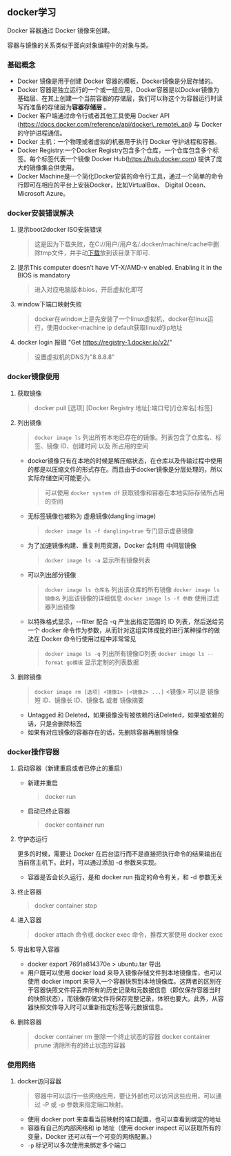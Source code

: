 ## docker学习
Docker 容器通过 Docker 镜像来创建。

容器与镜像的关系类似于面向对象编程中的对象与类。

### 基础概念

+ Docker 镜像是用于创建 Docker 容器的模板，Docker镜像是分层存储的。
+ Docker 容器是独立运行的一个或一组应用，Docker容器是以Docker镜像为基础层、在其上创建一个当前容器的存储层，我们可以称这个为容器运行时读写而准备的存储层为**容器存储层** 。
+ Docker 客户端通过命令行或者其他工具使用 Docker API (https://docs.docker.com/reference/api/docker\_remote\_api) 与 Docker 的守护进程通信。
+ Docker 主机：一个物理或者虚拟的机器用于执行 Docker 守护进程和容器。
+ Docker Registry:一个Docker Registry包含多个仓库，一个仓库包含多个标签。每个标签代表一个镜像
  Docker Hub(https://hub.docker.com) 提供了庞大的镜像集合供使用。
+ Docker Machine是一个简化Docker安装的命令行工具，通过一个简单的命令行即可在相应的平台上安装Docker，比如VirtualBox、 Digital Ocean、Microsoft Azure。

### docker安装错误解决

1. 提示boot2docker ISO安装错误

     > 这是因为下载失败，在C://用户/用户名/.docker/machine/cache中删除tmp文件，并手动[下载](https://github.com/boot2docker/boot2docker/releases/download/v17.05.0-ce/boot2docker.iso)放到该目录下即可.

2. 提示This computer doesn’t have VT-X/AMD-v enabled. Enabling it in the BIOS is mandatory

     > 进入对应电脑版本bios，开启虚拟化即可

3. window下端口映射失败

	> docker在window上是先安装了一个linux虚拟机，docker在linux运行，使用docker-machine ip default获取linux的ip地址

4. docker login 报错 "Get https://registry-1.docker.io/v2/"

	> 设置虚拟机的DNS为"8.8.8.8"

### docker镜像使用

1. 获取镜像 

	> docker pull [选项] [Docker Registry 地址[:端口号]/]仓库名[:标签]

2. 列出镜像

	> `docker image ls` 列出所有本地已存在的镜像。列表包含了仓库名、标签、镜像 ID、创建时间 以及 所占用的空间

    + docker镜像只有在本地的时候是解压缩状态，在仓库以及传输过程中使用的都是以压缩文件的形式存在。而且由于docker镜像是分层处理的，所以实际存储空间可能更小。  
   
		> 可以使用 `docker system df` 获取镜像和容器在本地实际存储所占用的空间

	+ 无标签镜像也被称为 虚悬镜像(dangling image) 
		
		> `docker image ls -f dangling=true` 专门显示虚悬镜像

	+ 为了加速镜像构建、重复利用资源，Docker 会利用 中间层镜像

		> `docker image ls -a` 显示所有镜像列表

	+ 可以列出部分镜像

		> `docker image ls 仓库名` 列出该仓库的所有镜像
		> `docker image ls 镜像名` 列出该镜像的详细信息
		> `docker image ls -f 参数` 使用过滤器列出镜像

	+ 以特殊格式显示，--filter 配合 -q 产生出指定范围的 ID 列表，然后送给另一个 docker 命令作为参数，从而针对这组实体成批的进行某种操作的做法在 Docker 命令行使用过程中非常常见
		
		> `docker image ls -q` 列出所有镜像ID列表
		> `docker image ls --format go模板` 显示定制的列表数据

3. 删除镜像

	> `docker image rm [选项] <镜像1> [<镜像2> ...]` <镜像> 可以是 镜像短 ID、镜像长 ID、镜像名 或者 镜像摘要

	+ Untagged 和 Deleted，如果镜像没有被依赖的话Deleted，如果被依赖的话，只是会删除标签
	+ 如果有对应镜像的容器存在的话，先删除容器再删除镜像

### docker操作容器

1. 启动容器（新建重启或者已停止的重启）

	+ 新建并重启

		> docker run 

	+ 启动已终止容器

		> docker container run

2. 守护态运行

	更多的时候，需要让 Docker 在后台运行而不是直接把执行命令的结果输出在当前宿主机下。此时，可以通过添加 -d 参数来实现。
	
	+ 容器是否会长久运行，是和 docker run 指定的命令有关，和 -d 参数无关

3. 终止容器

	> docker container stop

4. 进入容器

	> docker attach 命令或 docker exec 命令，推荐大家使用 docker exec

5. 导出和导入容器

	+ docker export 7691a814370e > ubuntu.tar 导出
	+ 用户既可以使用 docker load 来导入镜像存储文件到本地镜像库，也可以使用 docker import 来导入一个容器快照到本地镜像库。这两者的区别在于容器快照文件将丢弃所有的历史记录和元数据信息（即仅保存容器当时的快照状态），而镜像存储文件将保存完整记录，体积也要大。此外，从容器快照文件导入时可以重新指定标签等元数据信息。

6. 删除容器

	> docker container rm 删除一个终止状态的容器
	> docker container prune 清除所有的终止状态的容器

### 使用网络

1. docker访问容器

	> 容器中可以运行一些网络应用，要让外部也可以访问这些应用，可以通过 -P 或 -p 参数来指定端口映射。
	
	+ 使用 docker port 来查看当前映射的端口配置，也可以查看到绑定的地址
	+ 容器有自己的内部网络和 ip 地址（使用 docker inspect 可以获取所有的变量，Docker 还可以有一个可变的网络配置。）
	+ `-p` 标记可以多次使用来绑定多个端口
